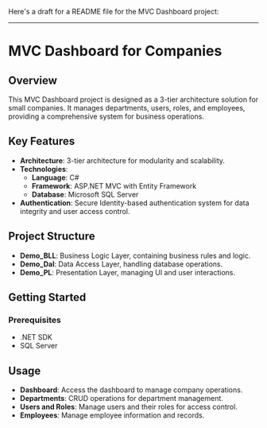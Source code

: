 Here's a draft for a README file for the MVC Dashboard project:

---

# MVC Dashboard for Companies

## Overview

This MVC Dashboard project is designed as a 3-tier architecture solution for small companies. It manages departments, users, roles, and employees, providing a comprehensive system for business operations.

## Key Features

- **Architecture**: 3-tier architecture for modularity and scalability.
- **Technologies**: 
  - **Language**: C#
  - **Framework**: ASP.NET MVC with Entity Framework
  - **Database**: Microsoft SQL Server
- **Authentication**: Secure Identity-based authentication system for data integrity and user access control.

## Project Structure

- **Demo_BLL**: Business Logic Layer, containing business rules and logic.
- **Demo_Dal**: Data Access Layer, handling database operations.
- **Demo_PL**: Presentation Layer, managing UI and user interactions.

## Getting Started

### Prerequisites

- .NET SDK
- SQL Server


## Usage

- **Dashboard**: Access the dashboard to manage company operations.
- **Departments**: CRUD operations for department management.
- **Users and Roles**: Manage users and their roles for access control.
- **Employees**: Manage employee information and records.

